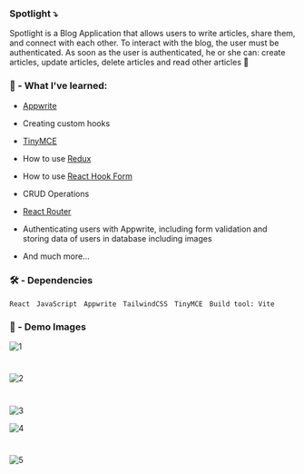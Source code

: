 ###  Spotlight ⤵
Spotlight is a Blog Application that allows users to write articles, share them, and connect with each other. To interact with the blog, the user must be authenticated. As soon as the user is authenticated, he or she can: create articles, update articles, delete articles and read other articles 🤗

### 🧠 - What I've learned:

- [Appwrite](https://appwrite.io/)

- Creating custom hooks
- [TinyMCE](https://www.tiny.cloud/)
- How to use [Redux](https://redux-toolkit.js.org/)
- How to use [React Hook Form](https://react-hook-form.com/) 
- CRUD Operations
- [React Router](https://reactrouter.com/en/main) 
- Authenticating users with Appwrite, including form validation and storing data of users in database including images 
- And much more...
### 🛠️ - Dependencies 
 
 `React` &nbsp; `JavaScript` &nbsp; `Appwrite` &nbsp; `TailwindCSS` &nbsp; `TinyMCE` &nbsp; `Build tool: Vite` 
 

 ### 📸 - Demo Images 

![1](https://i.postimg.cc/nz2g6XSy/Screenshot-2024-04-30-205551.png)
#
![2](https://i.postimg.cc/qBXNg22C/Screenshot-2024-04-30-221641.png)
#
![3](https://i.postimg.cc/ZYVVpvSC/Screenshot-2024-04-30-221810.png)

![4](https://i.postimg.cc/mgNc1Mvn/Screenshot-2024-04-30-221913.png)
#
![5](https://i.postimg.cc/MKJ1Fy8s/Screenshot-2024-04-30-221932.png)
